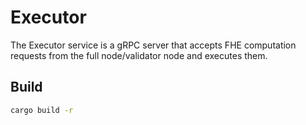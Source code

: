 # Executor

The Executor service is a gRPC server that accepts FHE computation requests from the full node/validator node and executes them.

## Build

```bash
cargo build -r
```
